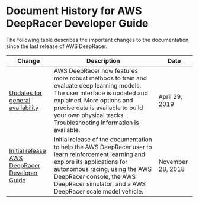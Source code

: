 # Document History for AWS DeepRacer Developer Guide<a name="doc-history"></a>

The following table describes the important changes to the documentation since the last release of AWS DeepRacer\.

| Change | Description | Date | 
| --- |--- |--- |
| [Updates for general availability](#doc-history) | AWS DeepRacer now features more robust methods to train and evaluate deep learning models\. The user interface is updated and explained\. More options and precise data is available to build your own physical tracks\. Troubleshooting information is available\. | April 29, 2019 | 
| [Initial release AWS DeepRacer Developer Guide](#doc-history) | Initial release of the documentation to help the AWS DeepRacer user to learn reinforcement learning and explore its applications for autonomous racing, using the AWS DeepRacer console, the AWS DeepRacer simulator, and a AWS DeepRacer scale model vehicle\. | November 28, 2018 | 